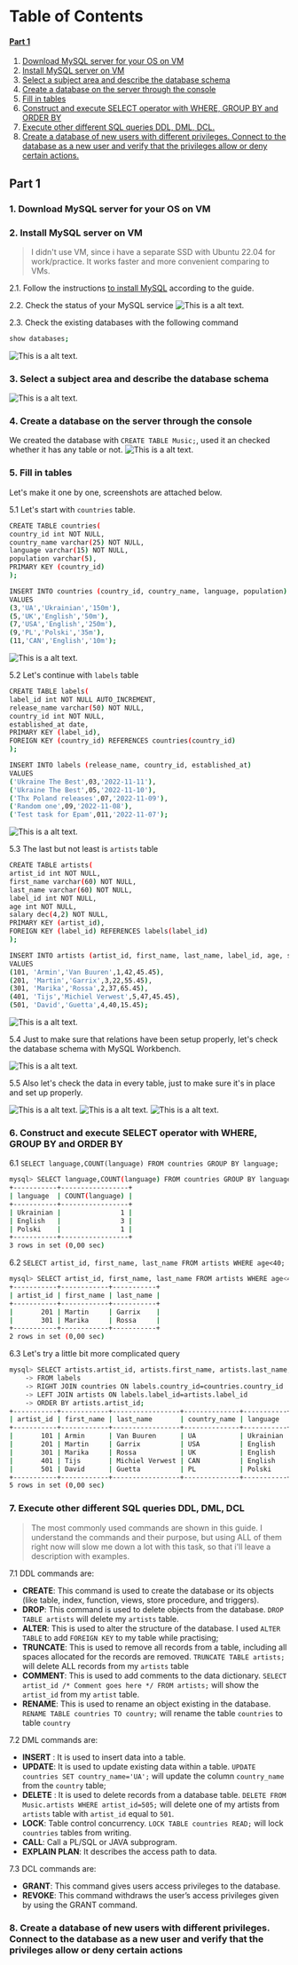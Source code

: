 # Table of Contents
#### [Part 1](https://github.com/ilovekharkov/EPAM/blob/master/Homework%20%232.%20Databases.md#part-1)
1. [Download MySQL server for your OS on VM](https://github.com/ilovekharkov/EPAM/blob/master/Homework%20%232.%20Databases.md#part-1)
2. [Install MySQL server on VM](https://github.com/ilovekharkov/EPAM/blob/master/Homework%20%232.%20Databases.md#2-install-mysql-server-on-vm) 
3. [Select a subject area and describe the database schema](https://github.com/ilovekharkov/EPAM/blob/master/Homework%20%232.%20Databases.md#3-select-a-subject-area-and-describe-the-database-schema) 
4. [Create a database on the server through the console](https://github.com/ilovekharkov/EPAM/blob/master/Homework%20%232.%20Databases.md#4-create-a-database-on-the-server-through-the-console) 
5. [Fill in tables](https://github.com/ilovekharkov/EPAM/blob/master/Homework%20%232.%20Databases.md#5-fill-in-tables) 
6. [Construct and execute SELECT operator with WHERE, GROUP BY and ORDER BY](https://github.com/ilovekharkov/EPAM/blob/master/Homework%20%232.%20Databases.md#6-construct-and-execute-select-operator-with-where-group-by-and-order-by) 
7. [Execute other different SQL queries DDL, DML, DCL.](https://github.com/ilovekharkov/EPAM/blob/master/Homework%20%232.%20Databases.md#6-construct-and-execute-select-operator-with-where-group-by-and-order-by) 
8. [Create a database of new users with different privileges. Connect to the database as a new user and verify that the privileges allow or deny certain actions.](https://github.com/ilovekharkov/EPAM/blob/master/Homework%20%232.%20Databases.md#8-create-a-database-of-new-users-with-different-privileges-connect-to-the-database-as-a-new-user-and-verify-that-the-privileges-allow-or-deny-certain-actions) 


## Part 1
### 1. Download MySQL server for your OS on VM
### 2. Install MySQL server on VM 
>I didn't use VM, since i have a separate SSD with Ubuntu 22.04 for work/practice. It works faster and more convenient comparing to VMs.

2.1. Follow the instructions [to install MySQL](https://linuxhint.com/install-mysql-on-ubuntu-22-04/#:~:text=To%20install%20MySQL%20on%20Ubuntu%2022.04%2C%20first%2C%20execute%20the%20system,the%20%E2%80%9Csudo%20mysql_secure_installation%E2%80%9D%20command.) according to the guide.

2.2. Check the status of your MySQL service
![This is a alt text.](/Screenshots/01.png "mysql service")

2.3. Check the existing databases with the following command 
```bash
show databases;
```
![This is a alt text.](/Screenshots/02.png "show databases")

### 3. Select a subject area and describe the database schema
![This is a alt text.](/Screenshots/03.png "Database schema")

### 4. Create a database on the server through the console
We created the database with `CREATE TABLE Music;`, used it an checked whether it has any table or not.
![This is a alt text.](/Screenshots/04.png "Database creation")

### 5. Fill in tables
Let's make it one by one, screenshots are attached below.

5.1 Let's start with `countries` table.

```bash
CREATE TABLE countries(
country_id int NOT NULL,
country_name varchar(25) NOT NULL,
language varchar(15) NOT NULL,
population varchar(5),
PRIMARY KEY (country_id)
);

INSERT INTO countries (country_id, country_name, language, population)
VALUES 
(3,'UA','Ukrainian','150m'),
(5,'UK','English','50m'),
(7,'USA','English','250m'),
(9,'PL','Polski','35m'),
(11,'CAN','English','10m');
```
![This is a alt text.](/Screenshots/05.png "countries")


5.2 Let's continue with `labels` table

```bash
CREATE TABLE labels(
label_id int NOT NULL AUTO_INCREMENT,
release_name varchar(50) NOT NULL,
country_id int NOT NULL,
established_at date,
PRIMARY KEY (label_id),
FOREIGN KEY (country_id) REFERENCES countries(country_id) 
);

INSERT INTO labels (release_name, country_id, established_at)
VALUES 
('Ukraine The Best',03,'2022-11-11'),
('Ukraine The Best',05,'2022-11-10'),
('Thx Poland releases',07,'2022-11-09'),
('Random one',09,'2022-11-08'),
('Test task for Epam',011,'2022-11-07');
```
![This is a alt text.](/Screenshots/06.png "labels")

5.3 The last but not least is `artists` table

```bash
CREATE TABLE artists(
artist_id int NOT NULL,
first_name varchar(60) NOT NULL,
last_name varchar(60) NOT NULL,
label_id int NOT NULL,
age int NOT NULL,
salary dec(4,2) NOT NULL,
PRIMARY KEY (artist_id),
FOREIGN KEY (label_id) REFERENCES labels(label_id)
);

INSERT INTO artists (artist_id, first_name, last_name, label_id, age, salary)
VALUES 
(101, 'Armin','Van Buuren',1,42,45.45),
(201, 'Martin','Garrix',3,22,55.45),
(301, 'Marika','Rossa',2,37,65.45),
(401, 'Tijs','Michiel Verwest',5,47,45.45),
(501, 'David','Guetta',4,40,15.45);
```

![This is a alt text.](/Screenshots/07.png "labels")

5.4 Just to make sure that relations have been setup properly, let's check the database schema with MySQL Workbench.

![This is a alt text.](/Screenshots/08.png "labels")

5.5 Also let's check the data in every table, just to make sure it's in place and set up properly.

![This is a alt text.](/Screenshots/09.png "labels")
![This is a alt text.](/Screenshots/010.png "labels")
![This is a alt text.](/Screenshots/011.png "labels")


### 6. Construct and execute SELECT operator with WHERE, GROUP BY and ORDER BY

6.1 `SELECT language,COUNT(language) FROM countries GROUP BY language;`

```bash 
mysql> SELECT language,COUNT(language) FROM countries GROUP BY language;
+-----------+-----------------+
| language  | COUNT(language) |
+-----------+-----------------+
| Ukrainian |               1 |
| English   |               3 |
| Polski    |               1 |
+-----------+-----------------+
3 rows in set (0,00 sec)

```
6.2 `SELECT artist_id, first_name, last_name FROM artists WHERE age<40;`
```bash
mysql> SELECT artist_id, first_name, last_name FROM artists WHERE age<40;
+-----------+------------+-----------+
| artist_id | first_name | last_name |
+-----------+------------+-----------+
|       201 | Martin     | Garrix    |
|       301 | Marika     | Rossa     |
+-----------+------------+-----------+
2 rows in set (0,00 sec)

```


6.3  Let's try a little bit more complicated query

```bash
mysql> SELECT artists.artist_id, artists.first_name, artists.last_name, countries.country_name, countries.language, labels.release_name
    -> FROM labels
    -> RIGHT JOIN countries ON labels.country_id=countries.country_id
    -> LEFT JOIN artists ON labels.label_id=artists.label_id
    -> ORDER BY artists.artist_id;
+-----------+------------+-----------------+--------------+-----------+---------------------+
| artist_id | first_name | last_name       | country_name | language  | release_name        |
+-----------+------------+-----------------+--------------+-----------+---------------------+
|       101 | Armin      | Van Buuren      | UA           | Ukrainian | Ukraine The Best    |
|       201 | Martin     | Garrix          | USA          | English   | Thx Poland releases |
|       301 | Marika     | Rossa           | UK           | English   | Ukraine The Best    |
|       401 | Tijs       | Michiel Verwest | CAN          | English   | Test task for Epam  |
|       501 | David      | Guetta          | PL           | Polski    | Random one          |
+-----------+------------+-----------------+--------------+-----------+---------------------+
5 rows in set (0,00 sec)

```

### 7. Execute other different SQL queries DDL, DML, DCL

>The most commonly used commands are shown in this guide. I understand the commands and their purpose, but using ALL of them right now will slow me down a lot with this task, so that i'll leave a description with examples.

7.1 DDL commands are:
* **CREATE**: This command is used to create the database or its objects (like table, index, function, views, store procedure, and triggers).
* **DROP**: This command is used to delete objects from the database. `DROP TABLE artists` will delete my `artists` table.
* **ALTER**: This is used to alter the structure of the database. I used `ALTER TABLE` to add `FOREIGN KEY` to my table while practising;
* **TRUNCATE**: This is used to remove all records from a table, including all spaces allocated for the records are removed. `TRUNCATE TABLE artists;` will delete ALL records from my `artists` table
* **COMMENT**: This is used to add comments to the data dictionary. `SELECT artist_id /* Comment goes here */ FROM artists;` will show the `artist_id` from my `artist` table.
* **RENAME**: This is used to rename an object existing in the database. `RENAME TABLE countries TO country;` will rename the table `countries` to table `country`


7.2 DML commands are:
* **INSERT** : It is used to insert data into a table.
* **UPDATE**: It is used to update existing data within a table. `UPDATE countries SET country_name='UA';` will update the column `country_name` from the `country` table;
* **DELETE** : It is used to delete records from a database table. `DELETE FROM Music.artists WHERE artist_id=505;` will delete one of my artists from `artists` table with `artist_id` equal to `501`.
* **LOCK**: Table control concurrency. `LOCK TABLE countries READ;` will lock `countries` tables from writing.
* **CALL**: Call a PL/SQL or JAVA subprogram.
* **EXPLAIN PLAN**: It describes the access path to data.

7.3 DCL commands are:
* **GRANT**: This command gives users access privileges to the database.
* **REVOKE**: This command withdraws the user’s access privileges given by using the GRANT command.

### 8. Create a database of new users with different privileges. Connect to the database as a new user and verify that the privileges allow or deny certain actions
